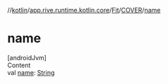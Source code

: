//[kotlin](../../../../index.md)/[app.rive.runtime.kotlin.core](../../index.md)/[Fit](../index.md)/[COVER](index.md)/[name](name.md)



# name  
[androidJvm]  
Content  
val [name](name.md): [String](https://kotlinlang.org/api/latest/jvm/stdlib/kotlin/-string/index.html)  



